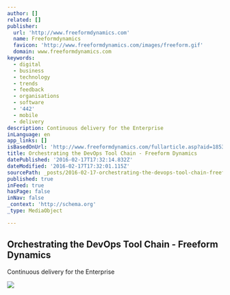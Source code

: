 ```yaml
---
author: []
related: []
publisher:
  url: 'http://www.freeformdynamics.com'
  name: Freeformdynamics
  favicon: 'http://www.freeformdynamics.com/images/freeform.gif'
  domain: www.freeformdynamics.com
keywords:
  - digital
  - business
  - technology
  - trends
  - feedback
  - organisations
  - software
  - '442'
  - mobile
  - delivery
description: Continuous delivery for the Enterprise
inLanguage: en
app_links: []
isBasedOnUrl: 'http://www.freeformdynamics.com/fullarticle.asp?aid=1853'
title: Orchestrating the DevOps Tool Chain - Freeform Dynamics
datePublished: '2016-02-17T17:32:14.832Z'
dateModified: '2016-02-17T17:32:01.115Z'
sourcePath: _posts/2016-02-17-orchestrating-the-devops-tool-chain-freeform-dynamics.md
published: true
inFeed: true
hasPage: false
inNav: false
_context: 'http://schema.org'
_type: MediaObject

---
```

<article style=""><h1>Orchestrating the DevOps Tool Chain - Freeform Dynamics</h1><p>Continuous delivery for the Enterprise</p><img src="http://www.freeformdynamics.com/images/ffd-logo-1.png" /></article>